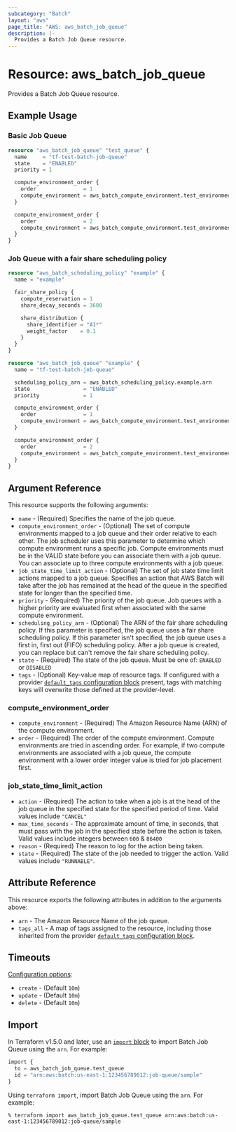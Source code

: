```yaml
---
subcategory: "Batch"
layout: "aws"
page_title: "AWS: aws_batch_job_queue"
description: |-
  Provides a Batch Job Queue resource.
---
```


# Resource: aws_batch_job_queue

Provides a Batch Job Queue resource.

## Example Usage

### Basic Job Queue

```terraform
resource "aws_batch_job_queue" "test_queue" {
  name     = "tf-test-batch-job-queue"
  state    = "ENABLED"
  priority = 1

  compute_environment_order {
    order               = 1
    compute_environment = aws_batch_compute_environment.test_environment_1.arn
  }

  compute_environment_order {
    order               = 2
    compute_environment = aws_batch_compute_environment.test_environment_2.arn
  }
}
```

### Job Queue with a fair share scheduling policy

```terraform
resource "aws_batch_scheduling_policy" "example" {
  name = "example"

  fair_share_policy {
    compute_reservation = 1
    share_decay_seconds = 3600

    share_distribution {
      share_identifier = "A1*"
      weight_factor    = 0.1
    }
  }
}

resource "aws_batch_job_queue" "example" {
  name = "tf-test-batch-job-queue"

  scheduling_policy_arn = aws_batch_scheduling_policy.example.arn
  state                 = "ENABLED"
  priority              = 1

  compute_environment_order {
    order               = 1
    compute_environment = aws_batch_compute_environment.test_environment_1.arn
  }

  compute_environment_order {
    order               = 2
    compute_environment = aws_batch_compute_environment.test_environment_2.arn
  }
}
```

## Argument Reference

This resource supports the following arguments:

* `name` - (Required) Specifies the name of the job queue.
* `compute_environment_order` - (Optional) The set of compute environments mapped to a job queue and their order relative to each other. The job scheduler uses this parameter to determine which compute environment runs a specific job. Compute environments must be in the VALID state before you can associate them with a job queue. You can associate up to three compute environments with a job queue.  
* `job_state_time_limit_action` - (Optional) The set of job state time limit actions mapped to a job queue. Specifies an action that AWS Batch will take after the job has remained at the head of the queue in the specified state for longer than the specified time.
* `priority` - (Required) The priority of the job queue. Job queues with a higher priority
    are evaluated first when associated with the same compute environment.
* `scheduling_policy_arn` - (Optional) The ARN of the fair share scheduling policy. If this parameter is specified, the job queue uses a fair share scheduling policy. If this parameter isn't specified, the job queue uses a first in, first out (FIFO) scheduling policy. After a job queue is created, you can replace but can't remove the fair share scheduling policy.
* `state` - (Required) The state of the job queue. Must be one of: `ENABLED` or `DISABLED`
* `tags` - (Optional) Key-value map of resource tags. If configured with a provider [`default_tags` configuration block](https://registry.terraform.io/providers/hashicorp/aws/latest/docs#default_tags-configuration-block) present, tags with matching keys will overwrite those defined at the provider-level.

### compute_environment_order

* `compute_environment` - (Required) The Amazon Resource Name (ARN) of the compute environment.
* `order` - (Required) The order of the compute environment. Compute environments are tried in ascending order. For example, if two compute environments are associated with a job queue, the compute environment with a lower order integer value is tried for job placement first.

### job_state_time_limit_action

* `action` - (Required) The action to take when a job is at the head of the job queue in the specified state for the specified period of time. Valid values include `"CANCEL"`
* `max_time_seconds` - The approximate amount of time, in seconds, that must pass with the job in the specified state before the action is taken. Valid values include integers between `600` & `86400`
* `reason` - (Required) The reason to log for the action being taken.
* `state` - (Required) The state of the job needed to trigger the action. Valid values include `"RUNNABLE"`.

## Attribute Reference

This resource exports the following attributes in addition to the arguments above:

* `arn` - The Amazon Resource Name of the job queue.
* `tags_all` - A map of tags assigned to the resource, including those inherited from the provider [`default_tags` configuration block](https://registry.terraform.io/providers/hashicorp/aws/latest/docs#default_tags-configuration-block).

## Timeouts

[Configuration options](https://developer.hashicorp.com/terraform/language/resources/syntax#operation-timeouts):

- `create` - (Default `10m`)
- `update` - (Default `10m`)
- `delete` - (Default `10m`)

## Import

In Terraform v1.5.0 and later, use an [`import` block](https://developer.hashicorp.com/terraform/language/import) to import Batch Job Queue using the `arn`. For example:

```terraform
import {
  to = aws_batch_job_queue.test_queue
  id = "arn:aws:batch:us-east-1:123456789012:job-queue/sample"
}
```

Using `terraform import`, import Batch Job Queue using the `arn`. For example:

```console
% terraform import aws_batch_job_queue.test_queue arn:aws:batch:us-east-1:123456789012:job-queue/sample
```
